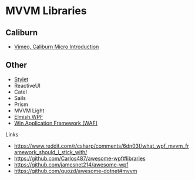 # MVVM Libraries


## Caliburn

- [Vimeo, Caliburn Micro Introduction](https://vimeo.com/16439871)

## Other

- [Stylet](https://github.com/canton7/stylet/)
- ReactiveUI
- Catel
- Sails
- Prism
- MVVM Light
- [Elmish.WPF](https://github.com/elmish/Elmish.WPF)
- [Win Application Framework (WAF)](https://github.com/jbe2277/waf)

Links

- https://www.reddit.com/r/csharp/comments/6dn03f/what_wpf_mvvm_framework_should_i_stick_with/
- https://github.com/Carlos487/awesome-wpf#libraries
- https://github.com/jamesnet214/awesome-wpf
- https://github.com/quozd/awesome-dotnet#mvvm
